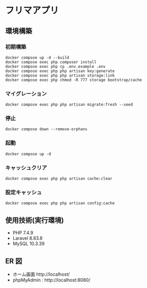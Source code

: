 # フリマアプリ

## 環境構築

### 初期構築
```
docker compose up -d --build
docker compose exec php composer install
docker compose exec php cp .env.example .env
docker compose exec php php artisan key:generate
docker compose exec php php artisan storage:link
docker compose exec php chmod -R 777 storage bootstrap/cache
```

### マイグレーション
```
docker compose exec php php artisan migrate:fresh --seed
```

### 停止
```
docker compose down --remove-orphans
```

### 起動
```
docker compose up -d
```

### キャッシュクリア
```
docker compose exec php php artisan cache:clear 
```

### 設定キャッシュ
```
docker compose exec php php artisan config:cache 
```

## 使用技術(実行環境)
- PHP 7.4.9
- Laravel 8.83.8
- MySQL 10.3.39

## ER 図
- ホーム画面 http://localhost/
- phpMyAdmin : http://localhost:8080/
